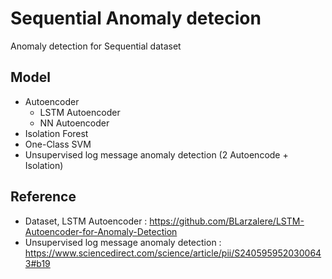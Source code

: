 # Sequential Anomaly detecion

Anomaly detection for Sequential dataset

## Model

* Autoencoder
  * LSTM Autoencoder
  * NN Autoencoder 
* Isolation Forest
* One-Class SVM
* Unsupervised log message anomaly detection (2 Autoencode + Isolation)


## Reference
* Dataset, LSTM Autoencoder : https://github.com/BLarzalere/LSTM-Autoencoder-for-Anomaly-Detection
* Unsupervised log message anomaly detection : https://www.sciencedirect.com/science/article/pii/S2405959520300643#b19